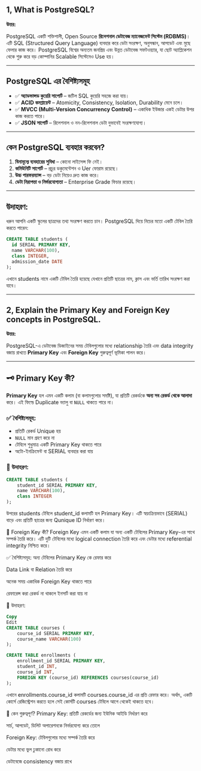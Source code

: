 ## 1, What is PostgreSQL?

**উত্তর:**

PostgreSQL একটি শক্তিশালী, Open Source **রিলেশনাল ডেটাবেজ ম্যানেজমেন্ট সিস্টেম (RDBMS)**। এটি SQL (Structured Query Language) ব্যবহার করে ডেটা সংরক্ষণ, অনুসন্ধান, আপডেট এবং মুছে ফেলার কাজ করে।
PostgreSQL বিশ্বের অন্যতম জনপ্রিয় এবং উন্নত ডেটাবেজ সফটওয়্যার, যা ছোট অ্যাপ্লিকেশন থেকে শুরু করে বড় কোম্পানির Scalable সিস্টেমেও Use হয়।

---

## PostgreSQL এর বৈশিষ্ট্যসমূহ

- ✅ **অ্যাডভান্সড কুয়েরি সাপোর্ট** – জটিল SQL কুয়েরি সহজে করা যায়।
- ✅ **ACID কমপ্লায়েন্ট** – Atomicity, Consistency, Isolation, Durability মেনে চলে।
- ✅ **MVCC (Multi-Version Concurrency Control)** – একাধিক ইউজার একই ডেটার উপর কাজ করতে পারে।
- ✅ **JSON সাপোর্ট** – রিলেশনাল ও নন-রিলেশনাল ডেটা দুভাবেই সংরক্ষণযোগ্য।

---

## কেন PostgreSQL ব্যবহার করবেন?

1. **বিনামূল্যে ব্যবহারের সুবিধা** – কোনো লাইসেন্স ফি নেই।
2. **কমিউনিটি সাপোর্ট** – প্রচুর ডকুমেন্টেশন ও Uer ফোরাম রয়েছে।
3. **উচ্চ পারফরম্যান্স** – বড় ডেটা নিয়েও দ্রুত কাজ করে।
4. **ডেটা নিরাপত্তা ও নির্ভরযোগ্যতা** – Enterprise Grade ফিচার রয়েছে।

---

## উদাহরণ:

ধরুন আপনি একটি স্কুলের ছাত্রদের তথ্য সংরক্ষণ করতে চান। PostgreSQL দিয়ে নিচের মতো একটি টেবিল তৈরি করতে পারেন:

```sql
CREATE TABLE students (
  id SERIAL PRIMARY KEY,
  name VARCHAR(100),
  class INTEGER,
  admission_date DATE
);
```
এখানে students নামে একটি টেবিল তৈরি হয়েছে যেখানে প্রতিটি ছাত্রের নাম, ক্লাস এবং ভর্তি তারিখ সংরক্ষণ করা যাবে।

---

## 2, Explain the Primary Key and Foreign Key concepts in PostgreSQL.

**উত্তর:**


PostgreSQL-এ ডেটাবেজ ডিজাইনের সময় টেবিলগুলোর মধ্যে relationship তৈরি এবং data integrity বজায় রাখতে **Primary Key** এবং **Foreign Key** গুরুত্বপূর্ণ ভূমিকা পালন করে।

---

## 🗝️ Primary Key কী?

**Primary Key** হল এমন একটি কলাম (বা কলামগুলোর সমষ্টি), যা প্রতিটি রেকর্ডকে **অন্য সব রেকর্ড থেকে আলাদা** করে। এই ফিল্ডে Duplicate ভ্যালু বা `NULL` থাকতে পারে না।

### ✅ বৈশিষ্ট্যসমূহ:

- প্রতিটি রেকর্ড Unique হয়
- `NULL` মান গ্রহণ করে না
- টেবিলে শুধুমাত্র একটি Primary Key থাকতে পারে
- অটো-ইনক্রিমেন্ট বা SERIAL ব্যবহার করা যায়

### 🧪 উদাহরণ:
```sql
CREATE TABLE students (
    student_id SERIAL PRIMARY KEY,
    name VARCHAR(100),
    class INTEGER
);
```
উপরের students টেবিলে student_id কলামটি হল Primary Key। এটি স্বয়ংক্রিয়ভাবে (SERIAL) বাড়ে এবং প্রতিটি ছাত্রের জন্য Qunique ID নির্ধারণ করে।

🔗 Foreign Key কী?
Foreign Key এমন একটি কলাম যা অন্য একটি টেবিলের Primary Key-এর সাথে সম্পর্ক তৈরি করে। এটি দুটি টেবিলের মধ্যে logical connection তৈরি করে এবং ডেটার মধ্যে referential integrity নিশ্চিত করে।

✅ বৈশিষ্ট্যসমূহ:
অন্য টেবিলের Primary Key কে রেফার করে

Data Link বা Relation তৈরি করে

অনেক সময় একাধিক Foreign Key থাকতে পারে

রেফারেন্স করা রেকর্ড না থাকলে ইনসার্ট করা যায় না

🧪 উদাহরণ:
```sql
Copy
Edit
CREATE TABLE courses (
    course_id SERIAL PRIMARY KEY,
    course_name VARCHAR(100)
);

CREATE TABLE enrollments (
    enrollment_id SERIAL PRIMARY KEY,
    student_id INT,
    course_id INT,
    FOREIGN KEY (course_id) REFERENCES courses(course_id)
);
```
এখানে enrollments.course_id কলামটি courses.course_id এর প্রতি রেফার করে। অর্থাৎ, একটি কোর্সে রেজিস্ট্রেশন করতে হলে সেই কোর্সটি courses টেবিলে আগে থেকেই থাকতে হবে।

🎯 কেন গুরুত্বপূর্ণ?
Primary Key:
প্রতিটি রেকর্ডের জন্য ইউনিক আইডি নির্ধারণ করে

সার্চ, আপডেট, ডিলিট অপারেশনকে নির্ভরযোগ্য করে তোলে

Foreign Key:
টেবিলগুলোর মধ্যে সম্পর্ক তৈরি করে

ডেটার মধ্যে ভুল ঢুকানো রোধ করে

ডেটাবেজে consistency বজায় রাখে

